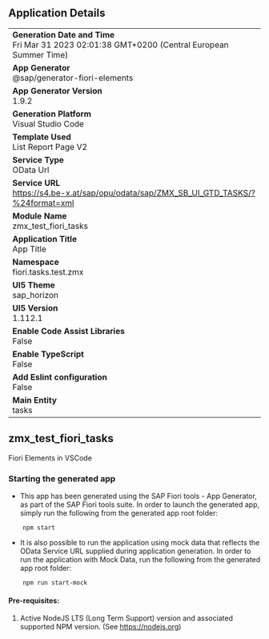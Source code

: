 ## Application Details
|               |
| ------------- |
|**Generation Date and Time**<br>Fri Mar 31 2023 02:01:38 GMT+0200 (Central European Summer Time)|
|**App Generator**<br>@sap/generator-fiori-elements|
|**App Generator Version**<br>1.9.2|
|**Generation Platform**<br>Visual Studio Code|
|**Template Used**<br>List Report Page V2|
|**Service Type**<br>OData Url|
|**Service URL**<br>https://s4.be-x.at/sap/opu/odata/sap/ZMX_SB_UI_GTD_TASKS/?%24format=xml
|**Module Name**<br>zmx_test_fiori_tasks|
|**Application Title**<br>App Title|
|**Namespace**<br>fiori.tasks.test.zmx|
|**UI5 Theme**<br>sap_horizon|
|**UI5 Version**<br>1.112.1|
|**Enable Code Assist Libraries**<br>False|
|**Enable TypeScript**<br>False|
|**Add Eslint configuration**<br>False|
|**Main Entity**<br>tasks|

## zmx_test_fiori_tasks

Fiori Elements in VSCode

### Starting the generated app

-   This app has been generated using the SAP Fiori tools - App Generator, as part of the SAP Fiori tools suite.  In order to launch the generated app, simply run the following from the generated app root folder:

```
    npm start
```

- It is also possible to run the application using mock data that reflects the OData Service URL supplied during application generation.  In order to run the application with Mock Data, run the following from the generated app root folder:

```
    npm run start-mock
```

#### Pre-requisites:

1. Active NodeJS LTS (Long Term Support) version and associated supported NPM version.  (See https://nodejs.org)



